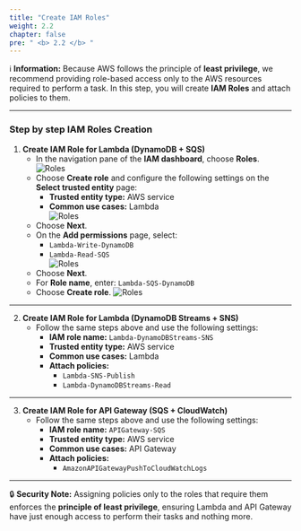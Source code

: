 ```yaml
---
title: "Create IAM Roles"
weight: 2.2
chapter: false
pre: " <b> 2.2 </b> "
---
```


ℹ️ **Information:** Because AWS follows the principle of **least privilege**, we recommend providing role-based access only to the AWS resources required to perform a task. In this step, you will create **IAM Roles** and attach policies to them.

---

### Step by step IAM Roles Creation

1. **Create IAM Role for Lambda (DynamoDB + SQS)**  
    - In the navigation pane of the **IAM dashboard**, choose **Roles**.  
    ![Roles](/images/2-CreateIAMPolicesAndRoles/01-policy.png)
    - Choose **Create role** and configure the following settings on the **Select trusted entity** page:  
        - **Trusted entity type:** AWS service  
        - **Common use cases:** Lambda  
    ![Roles](/images/2-CreateIAMPolicesAndRoles/02-role.png)
    - Choose **Next**.  
    - On the **Add permissions** page, select:  
        - `Lambda-Write-DynamoDB`  
        - `Lambda-Read-SQS`  
    ![Roles](/images/2-CreateIAMPolicesAndRoles/03-roles.png)
    - Choose **Next**.  
    - For **Role name**, enter: `Lambda-SQS-DynamoDB`  
    - Choose **Create role**.
    ![Roles](/images/2-CreateIAMPolicesAndRoles/04-roles.jpg)

---

2. **Create IAM Role for Lambda (DynamoDB Streams + SNS)**  
    - Follow the same steps above and use the following settings:  
        - **IAM role name:** `Lambda-DynamoDBStreams-SNS`  
        - **Trusted entity type:** AWS service  
        - **Common use cases:** Lambda  
        - **Attach policies:**  
            - `Lambda-SNS-Publish`  
            - `Lambda-DynamoDBStreams-Read`  

---

3. **Create IAM Role for API Gateway (SQS + CloudWatch)**  
    - Follow the same steps above and use the following settings:  
        - **IAM role name:** `APIGateway-SQS`  
        - **Trusted entity type:** AWS service  
        - **Common use cases:** API Gateway  
        - **Attach policies:**  
            - `AmazonAPIGatewayPushToCloudWatchLogs`  

---

🔒 **Security Note:**  Assigning policies only to the roles that require them enforces the **principle of least privilege**, ensuring Lambda and API Gateway have just enough access to perform their tasks and nothing more.
